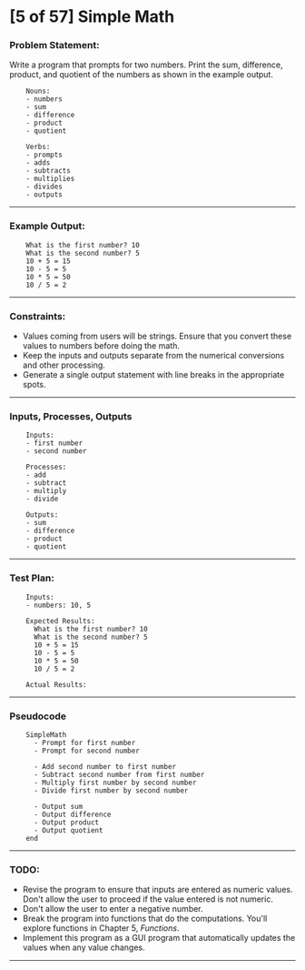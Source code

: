 # [5 of 57] Simple Math

### Problem Statement:

Write a program that prompts for two numbers. Print the sum, difference, product, and quotient of the numbers as shown in the example output.

        Nouns:
        - numbers
        - sum
        - difference
        - product
        - quotient
        
        Verbs:
        - prompts
        - adds
        - subtracts
        - multiplies
        - divides
        - outputs

---
### Example Output:

        What is the first number? 10
        What is the second number? 5
        10 + 5 = 15
        10 - 5 = 5
        10 * 5 = 50
        10 / 5 = 2
 
---
### Constraints:

* Values coming from users will be strings. Ensure that you convert these values to numbers before doing the math.
* Keep the inputs and outputs separate from the numerical conversions and other processing.
* Generate a single output statement with line breaks in the appropriate spots.

---
### Inputs, Processes, Outputs

        Inputs:
        - first number
        - second number
        
        Processes:
        - add
        - subtract
        - multiply
        - divide
        
        Outputs:
        - sum
        - difference
        - product
        - quotient

---
### Test Plan:

        Inputs:
        - numbers: 10, 5
        
        Expected Results:
          What is the first number? 10
          What is the second number? 5
          10 + 5 = 15
          10 - 5 = 5
          10 * 5 = 50
          10 / 5 = 2
        
        Actual Results:
        
---
### Pseudocode

        SimpleMath
          - Prompt for first number
          - Prompt for second number
          
          - Add second number to first number
          - Subtract second number from first number
          - Multiply first number by second number
          - Divide first number by second number
          
          - Output sum
          - Output difference
          - Output product
          - Output quotient
        end

---
### TODO:

* Revise the program to ensure that inputs are entered as numeric values. Don't allow the user to proceed if the value entered is not numeric.
* Don't allow the user to enter a negative number.
* Break the program into functions that do the computations. You'll explore functions in Chapter 5, _Functions_.
* Implement this program as a GUI program that automatically updates the values when any value changes.

---
